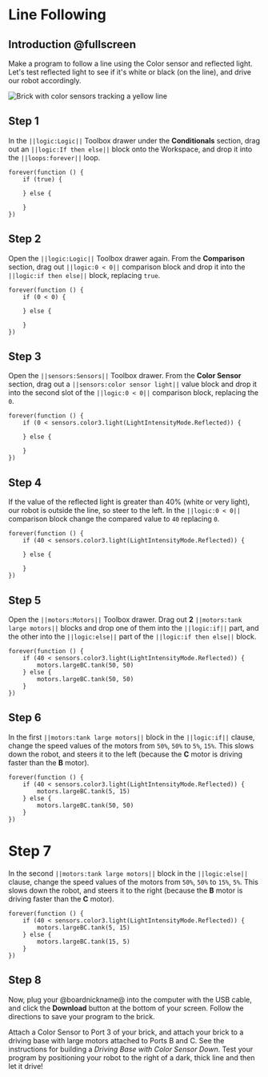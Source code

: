 # Line Following

## Introduction @fullscreen

Make a program to follow a line using the Color sensor and reflected light. Let's test reflected light to see if it's white or black (on the line), and drive our robot accordingly. 

![Brick with color sensors tracking a yellow line](/static/tutorials/line-following/line-following.gif)

## Step 1

In the ``||logic:Logic||`` Toolbox drawer under the **Conditionals** section, drag out an ``||logic:If then else||`` block onto the Workspace, and drop it into the ``||loops:forever||`` loop.

```blocks
forever(function () {
    if (true) {

    } else {

    }
})
```

## Step 2

Open the ``||logic:Logic||`` Toolbox drawer again. From the **Comparison** section, drag out ``||logic:0 < 0||`` comparison block and drop it into the ``||logic:if then else||`` block, replacing ``true``. 

```blocks
forever(function () {
    if (0 < 0) {

    } else {

    }
})
```

## Step 3

Open the ``||sensors:Sensors||`` Toolbox drawer. From the **Color Sensor** section, drag out a ``||sensors:color sensor light||`` value block and drop it into the second slot of the ``||logic:0 < 0||`` comparison block, replacing the `0`.

```blocks
forever(function () {
    if (0 < sensors.color3.light(LightIntensityMode.Reflected)) {

    } else {

    }
})
```

## Step 4

If the value of the reflected light is greater than 40% (white or very light), our robot is outside the line, so steer to the left. In the ``||logic:0 < 0||`` comparison block change the compared value to `40` replacing `0`. 

```blocks
forever(function () {
    if (40 < sensors.color3.light(LightIntensityMode.Reflected)) {

    } else {

    }
})
```

## Step 5

Open the ``||motors:Motors||`` Toolbox drawer. Drag out **2** ``||motors:tank large motors||`` blocks and drop one of them into the ``||logic:if||`` part, and the other into the ``||logic:else||`` part of the ``||logic:if then else||`` block.

```blocks
forever(function () {
    if (40 < sensors.color3.light(LightIntensityMode.Reflected)) {
        motors.largeBC.tank(50, 50)
    } else {
        motors.largeBC.tank(50, 50)
    }
})
```

## Step 6

In the first ``||motors:tank large motors||`` block in the ``||logic:if||`` clause, change the speed values of the motors from ``50%``, ``50%`` to ``5%``, ``15%``. This slows down the robot, and steers it to the left (because the **C** motor is driving faster than the **B** motor).

```blocks
forever(function () {
    if (40 < sensors.color3.light(LightIntensityMode.Reflected)) {
        motors.largeBC.tank(5, 15)
    } else {
        motors.largeBC.tank(50, 50)
    }
})
```

# Step 7

In the second ``||motors:tank large motors||`` block in the ``||logic:else||`` clause, change the speed values of the motors from ``50%``, ``50%`` to ``15%``, ``5%``.  This slows down the robot, and steers it to the right (because the **B** motor is driving faster than the **C** motor).

```blocks
forever(function () {
    if (40 < sensors.color3.light(LightIntensityMode.Reflected)) {
        motors.largeBC.tank(5, 15)
    } else {
        motors.largeBC.tank(15, 5)
    }
})
```

## Step 8

Now, plug your @boardnickname@ into the computer with the USB cable, and click the **Download** button at the bottom of your screen. Follow the directions to save your program to the brick.

Attach a Color Sensor to Port 3 of your brick, and attach your brick to a driving base with large motors attached to Ports B and C. See the instructions for building a _Driving Base with Color Sensor Down_. Test your program by positioning your robot to the right of a dark, thick line and then let it drive! 
